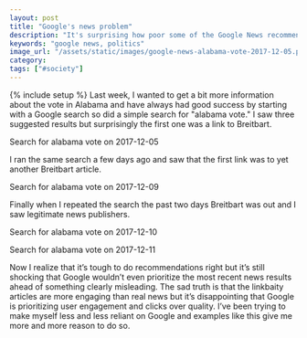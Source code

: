 ```yaml
---
layout: post
title: "Google's news problem"
description: "It's surprising how poor some of the Google News recommendations are. It seems the prediction is optimizing towards click bait."
keywords: "google news, politics"
image_url: "/assets/static/images/google-news-alabama-vote-2017-12-05.png"
category:
tags: ["#society"]
---
```

{% include setup %}
Last week, I wanted to get a bit more information about the vote in Alabama and have always had good success by starting with a Google search so did a simple search for "alabama vote." I saw three suggested results but surprisingly the first one was a link to Breitbart.

<amp-img src="{{IMG_PATH}}google-news-alabama-vote-2017-12-05.png" width="1588" height="1064" layout="responsive"></amp-img>
<p class="caption">Search for alabama vote on 2017-12-05</p>

I ran the same search a few days ago and saw that the first link was to yet another Breitbart article.

<amp-img src="{{IMG_PATH}}google-news-alabama-vote-2017-12-09.png" width="1582" height="1058" layout="responsive"></amp-img>
<p class="caption">Search for alabama vote on 2017-12-09</p>

Finally when I repeated the search the past two days Breitbart was out and I saw legitimate news publishers.

<amp-img src="{{IMG_PATH}}google-news-alabama-vote-2017-12-11.png" width="1570" height="1078" layout="responsive"></amp-img>
<p class="caption">Search for alabama vote on 2017-12-10</p>

<amp-img src="{{IMG_PATH}}google-news-alabama-vote-2017-12-10.png" width="1580" height="1054" layout="responsive"></amp-img>
<p class="caption">Search for alabama vote on 2017-12-11</p>

Now I realize that it’s tough to do recommendations right but it’s still shocking that Google wouldn’t even prioritize the most recent news results ahead of something clearly misleading. The sad truth is that the linkbaity articles are more engaging than real news but it’s disappointing that Google is prioritizing user engagement and clicks over quality. I’ve been trying to make myself less and less reliant on Google and examples like this give me more and more reason to do so.
